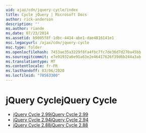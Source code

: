 ```yaml
---
uid: ajax/cdn/jquery-cycle/index
title: Cycle jQuery | Microsoft Docs
author: rick-anderson
description: ''
ms.author: riande
ms.date: 07/23/2014
ms.assetid: b9005f8f-1dbc-4414-abe1-dae4816141e1
msc.legacyurl: /ajax/cdn/jquery-cycle
msc.type: folder
ms.openlocfilehash: 7453ae35a3229f8fa4fbc7fc7de36d7d270a45bb
ms.sourcegitcommit: e7e91932a6e91a63e2e46417626f39d6b244a3ab
ms.translationtype: MT
ms.contentlocale: fr-FR
ms.lasthandoff: 03/06/2020
ms.locfileid: "78563300"
---
```

# <a name="jquery-cycle"></a><span data-ttu-id="da622-102">jQuery Cycle</span><span class="sxs-lookup"><span data-stu-id="da622-102">jQuery Cycle</span></span>

- [<span data-ttu-id="da622-103">jQuery Cycle 2.99</span><span class="sxs-lookup"><span data-stu-id="da622-103">jQuery Cycle 2.99</span></span>](cdnjquerycycle299.md)
- [<span data-ttu-id="da622-104">jQuery Cycle 2.94</span><span class="sxs-lookup"><span data-stu-id="da622-104">jQuery Cycle 2.94</span></span>](cdnjquerycycle294.md)
- [<span data-ttu-id="da622-105">jQuery Cycle 2.88</span><span class="sxs-lookup"><span data-stu-id="da622-105">jQuery Cycle 2.88</span></span>](cdnjquerycycle288.md)
